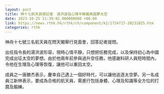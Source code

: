 ```yaml
---
layout: post
title: 神十七航天員晤記者　湯洪波指心情平靜冀再圓夢太空
date: 2023-10-25 11:39:02.000000000 +08:00
link: https://news.rthk.hk/rthk/ch/component/k2/1724717-20231025.htm
categories: rthk
---
```


神舟十七號三名航天員在問天閣舉行見面會，回答記者提問。

出任指令長的湯洪波形容，現時心情平靜，只想把任務完成，以及保持初心為中國完成出征太空的夢想。由於他兩年前參與過升空任務，他感謝科研人員短時間內，令他在生理及心理等恢復，讓他可以重回太空。

成員之一唐勝杰表示，慶幸自己遇上一個好時代，可以讓他追逐太空夢。另一名成員江新林表示，要成為合格的航天員，需進行包括身體、心理及知識等全方位的打麿及鍛練。

